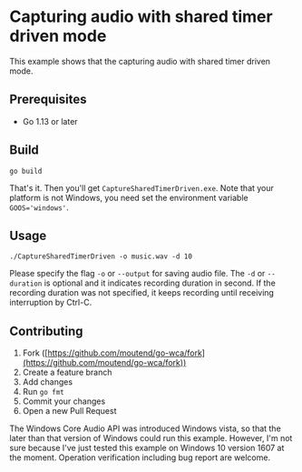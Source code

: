 # Capturing audio with shared timer driven mode

This example shows that the capturing audio with shared timer driven mode.

## Prerequisites

- Go 1.13 or later

## Build

```console
go build
```

That's it. Then you'll get `CaptureSharedTimerDriven.exe`. Note that your platform is not Windows, you need set the environment variable `GOOS='windows'`.

## Usage

```console
./CaptureSharedTimerDriven -o music.wav -d 10
```

Please specify the flag `-o` or `--output` for saving audio file. The `-d` or `--duration` is optional and it indicates recording duration in second. If the recording duration was not specified, it keeps recording until receiving interruption by Ctrl-C.

## Contributing

1. Fork ([https://github.com/moutend/go-wca/fork](https://github.com/moutend/go-wca/fork))
1. Create a feature branch
1. Add changes
1. Run `go fmt`
1. Commit your changes
1. Open a new Pull Request

The Windows Core Audio API was introduced Windows vista, so that the later than that version of Windows could run this example. However, I'm not sure because I've just tested this example on Windows 10 version 1607 at the moment. Operation verification including bug report are welcome.
